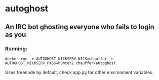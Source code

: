 # autoghost

## An IRC bot ghosting everyone who fails to login as you

### Running:

```
docker run -e AUTOGHOST_NICKSERV_NICK=chauffer -e AUTOGHOST_NICKSERV_PASS=hunter2 chauffer/autoghost
```

Uses freenode by default, check app.py for other environment variables.
